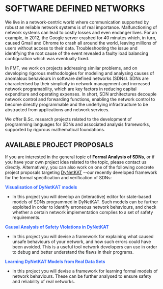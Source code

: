 <h1 class="contentpart__title" data-fontfit-height="100%" data-fontfit-width="100%">SOFTWARE DEFINED NETWORKS</h1>
<p class="normal">We live in a network-&shy;centric world where communication supported by robust an reliable network systems is of real importance. Malfunctioning of network systems can lead to costly losses and even endanger lives.&nbsp;For an example, in 2012, the Google server crashed for 40 minutes which, in turn, caused Gmail and Chrome to crash all around the world, leaving millions of users without access to their data. Troubleshooting the issue and identifying the root cause of the event revealed a faulty load balancing configuration which was eventually fixed.</p>
<p class="normal">In FMT, we work on projects addressing similar problems, and on developing rigorous methodologies for modeling and analysing causes of anomalous behaviours in software defined networks (SDNs). SDNs are characterised by their simplicity in network management and increased network programability, which are key factors in reducing capital expenditure and operating expenses. In short, SDN architectures decouple network control and forwarding functions, enabling the network control to become directly programmable and the underlying infrastructure to be abstracted from applications and network services.</p>
<p class="normal">We offer B.Sc. research projects related to the development of programming languages for SDNs and associated analysis frameworks, supported by rigorous mathematical foundations.</p>
<h2 class="heading2 foldabledeeplink__title">AVAILABLE PROJECT PROPOSALS</h2>
<div class="foldabledeeplink__foldcontainer">
<div class="foldabledeeplink__text">
<p class="normal">If you are interested in the general topic of <strong>Formal Analysis of SDNs</strong>, or if you have your own project idea related to the topic, please contact us directly. Alternatively, you can also work on one of the following concrete project proposals targeting <a href="https://arxiv.org/abs/2102.10035">DyNetKAT</a> --our recently developed framework for the formal specification and verification of SDNs:</p>
<p><span style="color: #3366ff;"><strong>Visualisation of DyNetKAT models</strong></span></p>
<ul>
<li>In this project you will develop an (interactive) editor for state-based models of SDNs programmed in DyNetKAT. Such models can be further exploited in order to identify erroneous network behaviours, and check whether a certain network implementation complies to a set of safety requirements.</li>
</ul>
<p class="normal"><span style="color: #3366ff;"><strong>Causal Analysis of Safety Violations in DyNetKAT</strong></span></p>
<ul>
<li class="normal">In this project you will devise a framework for explaining what caused unsafe behaviours of your network, and how such errors could have been avoided. This is a useful tool network developers can use in order to debug and better understand the flaws in their programs.</li>
</ul>
  <p class="normal"><span style="color: #3366ff;"><strong>Learning DyNetKAT Models from Real Data Sets</strong></span></p>
<ul>
<li class="normal">In this project you will devise a framework for learning formal models of network behaviours. These can be further analysed to ensure safety and reliability of real networks.</li>
</div>
</div>
